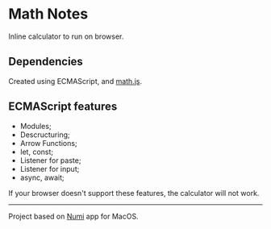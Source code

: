 # Math Notes
Inline calculator to run on browser.

## Dependencies
Created using ECMAScript, and [math.js](https://mathjs.org/).

## ECMAScript features
- Modules;
- Descructuring;
- Arrow Functions;
- let, const;
- Listener for paste;
- Listener for input;
- async, await;

If your browser doesn't support these features, the calculator will not work.

---

Project based on [Numi](https://numi.app/) app for MacOS.
